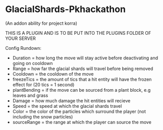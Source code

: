 # GlacialShards-Pkhackathon
(An addon ability for project korra)

THIS IS A PLUGIN AND IS TO BE PUT INTO THE PLUGINS FOLDER OF YOUR SERVER

Config Rundown:
- Duration = how long the move will stay active before deactivating and going on cooldown
- Range = how far the glacial shards will travel before being removed
- Cooldown = the cooldown of the move
- freezeTics = the amount of tics that a hit entity will have the frozen effect for (20 tics = 1 second)
- plantBending = if the move can be sourced from a plant block, e.g leaves and grass
- Damage = how much damage the hit entities will recieve
- Speed = the speed at which the glacial shards travel
- Color = the color of the particles which surround the player (not including the snow particles)
- sourceRange = the range at which the player can source the move
  
